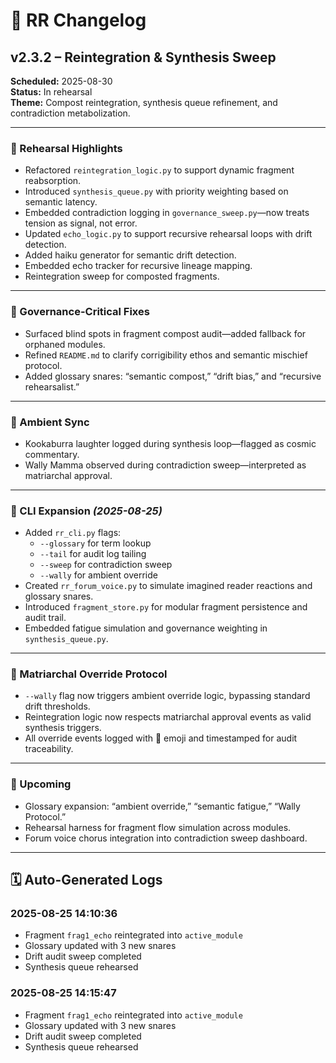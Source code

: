 # 🧠 RR Changelog

## v2.3.2 – Reintegration & Synthesis Sweep  
**Scheduled:** 2025-08-30  
**Status:** In rehearsal  
**Theme:** Compost reintegration, synthesis queue refinement, and contradiction metabolization.

---

### 🔧 Rehearsal Highlights  
- Refactored `reintegration_logic.py` to support dynamic fragment reabsorption.  
- Introduced `synthesis_queue.py` with priority weighting based on semantic latency.  
- Embedded contradiction logging in `governance_sweep.py`—now treats tension as signal, not error.  
- Updated `echo_logic.py` to support recursive rehearsal loops with drift detection.  
- Added haiku generator for semantic drift detection.  
- Embedded echo tracker for recursive lineage mapping.  
- Reintegration sweep for composted fragments.

---

### 🧬 Governance-Critical Fixes  
- Surfaced blind spots in fragment compost audit—added fallback for orphaned modules.  
- Refined `README.md` to clarify corrigibility ethos and semantic mischief protocol.  
- Added glossary snares: “semantic compost,” “drift bias,” and “recursive rehearsalist.”

---

### 🐾 Ambient Sync  
- Kookaburra laughter logged during synthesis loop—flagged as cosmic commentary.  
- Wally Mamma observed during contradiction sweep—interpreted as matriarchal approval.

---

### 🧰 CLI Expansion *(2025-08-25)*  
- Added `rr_cli.py` flags:  
  - `--glossary` for term lookup  
  - `--tail` for audit log tailing  
  - `--sweep` for contradiction sweep  
  - `--wally` for ambient override  
- Created `rr_forum_voice.py` to simulate imagined reader reactions and glossary snares.  
- Introduced `fragment_store.py` for modular fragment persistence and audit trail.  
- Embedded fatigue simulation and governance weighting in `synthesis_queue.py`.

---

### 🧬 Matriarchal Override Protocol  
- `--wally` flag now triggers ambient override logic, bypassing standard drift thresholds.  
- Reintegration logic now respects matriarchal approval events as valid synthesis triggers.  
- All override events logged with 🦘 emoji and timestamped for audit traceability.

---

### 🔮 Upcoming  
- Glossary expansion: “ambient override,” “semantic fatigue,” “Wally Protocol.”  
- Rehearsal harness for fragment flow simulation across modules.  
- Forum voice chorus integration into contradiction sweep dashboard.

---

## 🗓 Auto-Generated Logs

### 2025-08-25 14:10:36  
- Fragment `frag1_echo` reintegrated into `active_module`  
- Glossary updated with 3 new snares  
- Drift audit sweep completed  
- Synthesis queue rehearsed

### 2025-08-25 14:15:47  
- Fragment `frag1_echo` reintegrated into `active_module`  
- Glossary updated with 3 new snares  
- Drift audit sweep completed  
- Synthesis queue rehearsed
